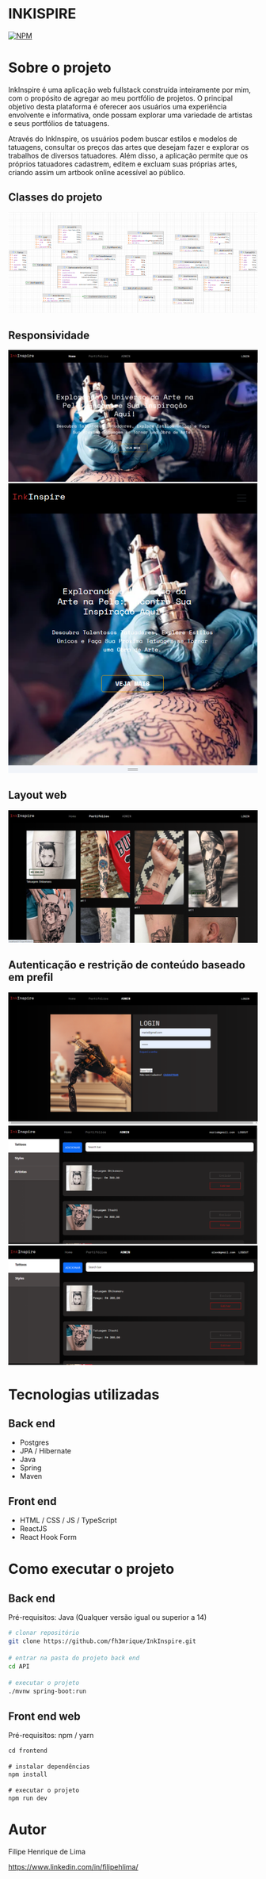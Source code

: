 # INKISPIRE
[![NPM](https://img.shields.io/npm/l/react)](https://github.com/fh3mrique/InkInspire/blob/main/LICENSE) 

# Sobre o projeto


InkInspire é uma aplicação web fullstack construída inteiramente por mim, com o propósito de agregar ao meu portfólio de projetos. O principal objetivo desta plataforma é oferecer aos usuários uma experiência envolvente e informativa, onde possam explorar uma variedade de artistas e seus portfólios de tatuagens.

Através do InkInspire, os usuários podem buscar estilos e modelos de tatuagens, consultar os preços das artes que desejam fazer e explorar os trabalhos de diversos tatuadores. Além disso, a aplicação permite que os próprios tatuadores cadastrem, editem e excluam suas próprias artes, criando assim um artbook online acessível ao público.

## Classes do projeto
![Modelo Conceitual](https://github.com/fh3mrique/assets/blob/main/diagrama.PNG)

## Responsividade
![Mobile 1](https://github.com/fh3mrique/assets/blob/main/Capturar.PNG) ![Mobile 2](https://github.com/fh3mrique/assets/blob/main/Capturarhome1.PNG)

## Layout web
![Web 1](https://github.com/fh3mrique/assets/blob/main/Capturar3.PNG)

## Autenticação e restrição de conteúdo baseado em prefil
![Web 2](https://github.com/fh3mrique/assets/blob/main/Capturar4.PNG)![Web 3](https://github.com/fh3mrique/assets/blob/main/Capturar5.PNG)![Web 4](https://github.com/fh3mrique/assets/blob/main/Capturar6.PNG) 



# Tecnologias utilizadas
## Back end
- Postgres
- JPA / Hibernate
- Java
- Spring
- Maven
## Front end
- HTML / CSS / JS / TypeScript
- ReactJS
- React Hook Form

# Como executar o projeto

## Back end
Pré-requisitos: Java (Qualquer versão igual ou superior a 14)

```bash
# clonar repositório
git clone https://github.com/fh3mrique/InkInspire.git

# entrar na pasta do projeto back end
cd API

# executar o projeto
./mvnw spring-boot:run
```

## Front end web
Pré-requisitos: npm / yarn

```# entrar na pasta do projeto front end web
cd frontend

# instalar dependências
npm install

# executar o projeto
npm run dev
```

# Autor

Filipe Henrique de Lima

https://www.linkedin.com/in/filipehlima/
